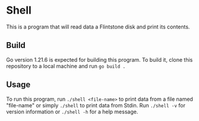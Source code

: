 # Shell

This is a program that will read data a Flintstone disk and print its contents.

## Build

Go version 1.21.6 is expected for building this program. To build it, clone this repository to a local machine and run `go build .`

## Usage

To run this program, run `./shell <file-name>` to print data from a file named "file-name" or simply `./shell` to print data from Stdin. Run `./shell -v` for version information or `./shell -h` for a help message.